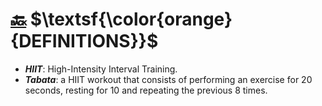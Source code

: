 # [:back:][home] $\textsf{\color{orange}{DEFINITIONS}}$

- _**HIIT**_: High-Intensity Interval Training.
- _**Tabata**_: a HIIT workout that consists of performing an exercise for 20 seconds, resting for 10 and repeating the previous 8 times.

[home]: workout.md
